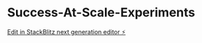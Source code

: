 # Success-At-Scale-Experiments

[Edit in StackBlitz next generation editor ⚡️](https://stackblitz.com/~/github.com/mohan5070/Success-At-Scale-Experiments)